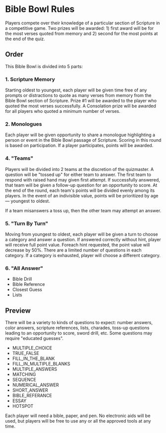 # Bible Bowl Rules

Players compete over their knowledge of a particular section of Scripture in a competitive game. Two prizes will be awarded: 1) first award will be for the most verses quoted from memory and 2) second for the most points at the end of the quiz.

## Order

This Bible Bowl is divided into 5 parts:

### 1. Scripture Memory

Starting oldest to youngest, each player will be given time free of any prompts or distractions to quote as many verses from memory from the Bible Bowl section of Scripture.  Prize #1 will be awarded to the player who quoted the most verses successfully. A Consolation prize will be awarded for all players who quoted a minimum number of verses.

### 2. Monologues

Each player will be given opportunity to share a monologue highlighting a person or event in the Bible Bowl passage of Scripture. Scoring in this round is based on participation. If a player participates, points will be awarded.


### 4. "Teams"

Players will be divided into 2 teams at the discretion of the quizmaster. A question will be "tossed up" for either team to answer. The first team to respond with raised hand may given first attempt. If successfully answered, that team will be given a follow-up question for an opportunity to score. At the end of the round, each team's points will be divided evenly among its players. In the event of an indivisible value, points will be prioritized by age &mdash; youngest to oldest.

If a team misanswers a toss up, then the other team may attempt an answer.

### 5.  "Turn By Turn"

Moving from youngest to oldest, each player will be given a turn to choose a category and answer a question. If answered correctly without hint, player will receive full point value. Foreach hint requested, the point value will decrease by 50%. There are a limited number of questions in each category. If a category is exhausted, player will choose a different category.

### 6. "All Answer"

- Bible Drill
- Bible Reference
- Closest Guess
- Lists

## Preview

There will be a variety to kinds of questions to expect: number answers, color answers, scripture references, lists, charades, toss-up questions leading to an opportunity to score, sword drill, etc. Some questions may require "educated guesses".

- MULTIPLE_CHOICE
- TRUE_FALSE
- FILL_IN_THE_BLANK
- FILL_IN_MULTIPLE_BLANKS
- MULTIPLE_ANSWERS
- MATCHING
- SEQUENCE
- NUMERICAL_ANSWER
- SHORT_ANSWER
- BIBLE_REFERANCE
- ESSAY
- HOTSPOT

Each player will need a bible, paper, and pen. No electronic aids will be used, but players will be free to use any or all the approved tools at any time.